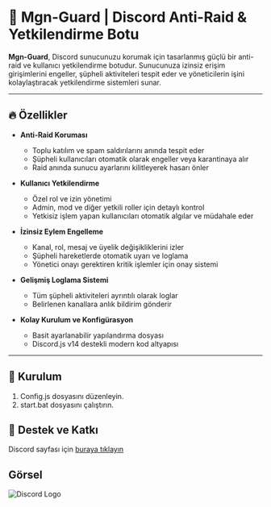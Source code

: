 # 🚨 Mgn-Guard | Discord Anti-Raid & Yetkilendirme Botu

**Mgn-Guard**, Discord sunucunuzu korumak için tasarlanmış güçlü bir anti-raid ve kullanıcı yetkilendirme botudur. Sunucunuza izinsiz erişim girişimlerini engeller, şüpheli aktiviteleri tespit eder ve yöneticilerin işini kolaylaştıracak yetkilendirme sistemleri sunar.

---

## 🔥 Özellikler

- **Anti-Raid Koruması**
  - Toplu katılım ve spam saldırılarını anında tespit eder
  - Şüpheli kullanıcıları otomatik olarak engeller veya karantinaya alır
  - Raid anında sunucu ayarlarını kilitleyerek hasarı önler

- **Kullanıcı Yetkilendirme**
  - Özel rol ve izin yönetimi
  - Admin, mod ve diğer yetkili roller için detaylı kontrol
  - Yetkisiz işlem yapan kullanıcıları otomatik algılar ve müdahale eder

- **İzinsiz Eylem Engelleme**
  - Kanal, rol, mesaj ve üyelik değişikliklerini izler
  - Şüpheli hareketlerde otomatik uyarı ve loglama
  - Yönetici onayı gerektiren kritik işlemler için onay sistemi

- **Gelişmiş Loglama Sistemi**
  - Tüm şüpheli aktiviteleri ayrıntılı olarak loglar
  - Belirlenen kanallara anlık bildirim gönderir

- **Kolay Kurulum ve Konfigürasyon**
  - Basit ayarlanabilir yapılandırma dosyası
  - Discord.js v14 destekli modern kod altyapısı

---

## 🚀 Kurulum
1. Config.js dosyasını düzenleyin.
2. start.bat dosyasını çalıştırın.


## 📜 Destek ve Katkı

 Discord sayfası için [buraya tıklayın](https://discord.gg/WdRymDZdpM)


## Görsel
![Discord Logo](https://cdn.discordapp.com/attachments/1392478452636192838/1399473068941774929/image.png?ex=6889205c&is=6887cedc&hm=399b17790c1d6e32184bc71cdbd2d4777bdd335b935e38eec541670870eccad4&)
